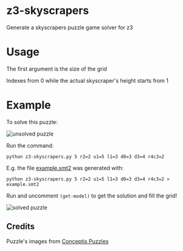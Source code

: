# z3-skyscrapers
Generate a skyscrapers puzzle game solver for z3

# Usage

The first argument is the size of the grid

Indexes from 0 while the actual skyscraper's height starts from 1

# Example
To solve this puzzle:

![unsolved puzzle](https://i.imgur.com/oxIdeeG.png)

Run the command:

```
python z3-skyscrapers.py 5 r2=2 u1=5 l1=3 d0=3 d3=4 r4c3=2
```

E.g. the file [example.smt2](https://github.com/dferri/z3-skyscrapers/blob/master/example.smt2) was generated with:
```
python z3-skyscrapers.py 5 r2=2 u1=5 l1=3 d0=3 d3=4 r4c3=2 > example.smt2
```

Run and uncomment `(get-model)` to get the solution and fill the grid!

![solved puzzle](https://i.imgur.com/dON5iP1.png)

## Credits
Puzzle's images from [Conceptis Puzzles](http://www.conceptispuzzles.com/index.aspx?uri=puzzle/skyscrapers)
